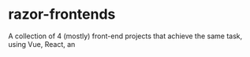 # razor-frontends
A collection of 4 (mostly) front-end projects that achieve the same task, using Vue, React, an
